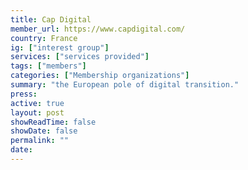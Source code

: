 ```yaml
---
title: Cap Digital
member_url: https://www.capdigital.com/
country: France
ig: ["interest group"] 
services: ["services provided"] 
tags: ["members"]
categories: ["Membership organizations"]
summary: "the European pole of digital transition."
press:
active: true
layout: post
showReadTime: false
showDate: false
permalink: ""
date: 
---
```

